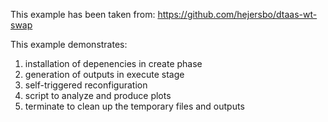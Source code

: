 
This example has been taken from:
https://github.com/hejersbo/dtaas-wt-swap

This example demonstrates:

1) installation of depenencies in create phase
2) generation of outputs in execute stage
3) self-triggered reconfiguration
4) script to analyze and produce plots
5) terminate to clean up the temporary files and outputs

